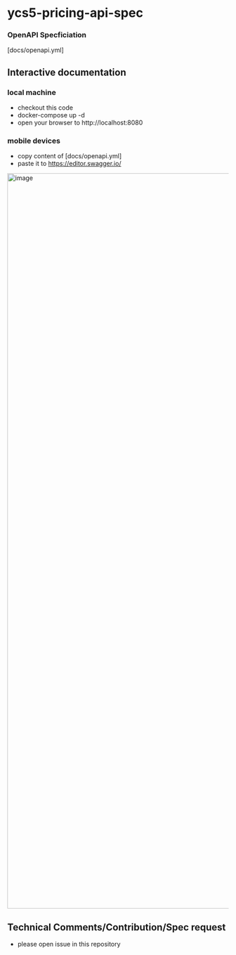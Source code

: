 # ycs5-pricing-api-spec

### OpenAPI Specficiation
[docs/openapi.yml]

## Interactive documentation
### local machine 
- checkout this code
- docker-compose up -d
- open your browser to http://localhost:8080

### mobile devices
- copy content of [docs/openapi.yml]
- paste it to https://editor.swagger.io/ 
<img width="1673" alt="image" src="https://user-images.githubusercontent.com/8407412/163937752-4ba3d4a8-a46c-40c8-9850-225b71520df6.png">

## Technical Comments/Contribution/Spec request
- please open issue in this repository
